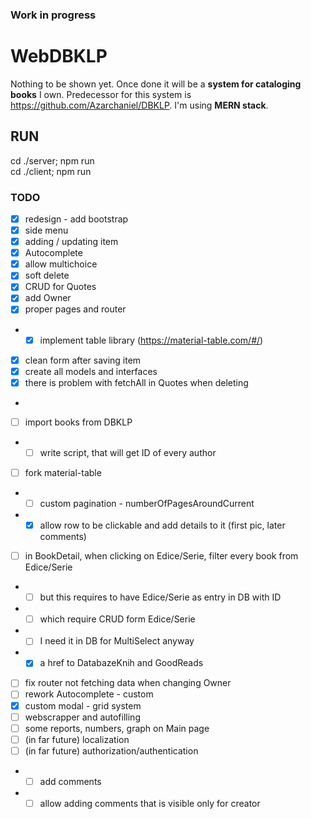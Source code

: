 
### Work in progress
# WebDBKLP

Nothing to be shown yet. 
Once done it will be a **system for cataloging books** I own. Predecessor for this system is https://github.com/Azarchaniel/DBKLP.
I'm using **MERN stack**.

## RUN
cd ./server; npm run  
cd ./client; npm run

### TODO
- [X] redesign - add bootstrap
- [X] side menu
- [X] adding / updating item
- [X] Autocomplete
- [X] allow multichoice
- [X] soft delete
- [X] CRUD for Quotes
- [X] add Owner
- [X] proper pages and router
- -[X] implement table library (https://material-table.com/#/)
- [X] clean form after saving item
- [X] create all models and interfaces
- [X] there is problem with fetchAll in Quotes when deleting
- 
- [ ] import books from DBKLP
- -[ ] write script, that will get ID of every author
- [ ] fork material-table
- -[ ] custom pagination - numberOfPagesAroundCurrent
- - [X] allow row to be clickable and add details to it (first pic, later comments)
- [ ] in BookDetail, when clicking on Edice/Serie, filter every book from Edice/Serie
- -[ ] but this requires to have Edice/Serie as entry in DB with ID
- -[ ] which require CRUD form Edice/Serie
- -[ ] I need it in DB for MultiSelect anyway
- -[X] a href to DatabazeKnih and GoodReads
- [ ] fix router not fetching data when changing Owner
- [ ] rework Autocomplete - custom
- [X] custom modal - grid system
- [ ] webscrapper and autofilling
- [ ] some reports, numbers, graph on Main page
- [ ] (in far future) localization
- [ ] (in far future) authorization/authentication
- - [ ] add comments
- - [ ] allow adding comments that is visible only for creator